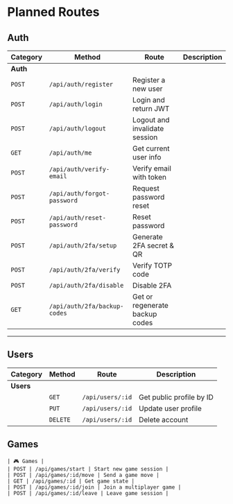 # Planned Routes

## Auth

| **Category** | **Method**                   | **Route**                      | **Description** |
| ------------ | ---------------------------- | ------------------------------ | --------------- |
|**Auth**  |                              |                                |                 |
| `POST`       | `/api/auth/register`         | Register a new user            |                 |
| `POST`       | `/api/auth/login`            | Login and return JWT           |                 |
| `POST`       | `/api/auth/logout`           | Logout and invalidate session  |                 |
| `GET`        | `/api/auth/me`               | Get current user info          |                 |
| `POST`       | `/api/auth/verify-email`     | Verify email with token        |                 |
| `POST`       | `/api/auth/forgot-password`  | Request password reset         |                 |
| `POST`       | `/api/auth/reset-password`   | Reset password                 |                 |
| `POST`       | `/api/auth/2fa/setup`        | Generate 2FA secret & QR       |                 |
| `POST`       | `/api/auth/2fa/verify`       | Verify TOTP code               |                 |
| `POST`       | `/api/auth/2fa/disable`      | Disable 2FA                    |                 |
| `GET`        | `/api/auth/2fa/backup-codes` | Get or regenerate backup codes |                 |

<hr>

## Users

| **Category** | **Method**       | **Route**                | **Description** |
| ------------ | ---------------- | ------------------------ | --------------- |
|  **Users** |                  |                          |                 |
|         | `GET` | `/api/users/:id` | Get public profile by ID               |
|         | `PUT` | `/api/users/:id`      | Update user profile                |
|         | `DELETE`     | `/api/users/:id` | Delete account           |                 


## Games

```
| 🎮 Games |
| POST | /api/games/start | Start new game session |
| POST | /api/games/:id/move | Send a game move |
| GET | /api/games/:id | Get game state |
| POST | /api/games/:id/join | Join a multiplayer game |
| POST | /api/games/:id/leave | Leave game session |
```